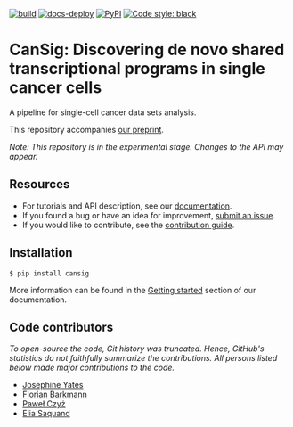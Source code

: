 [![build](https://github.com/BoevaLab/CanSig/actions/workflows/build.yml/badge.svg?branch=main)](https://github.com/BoevaLab/CanSig/actions/workflows/build.yml)
[![docs-deploy](https://github.com/BoevaLab/CanSig/actions/workflows/docs-deploy.yml/badge.svg)](https://github.com/BoevaLab/CanSig/actions/workflows/docs-deploy.yml)
[![PyPI](https://img.shields.io/pypi/v/cansig.svg)](https://pypi.org/project/cansig)
[![Code style: black](https://img.shields.io/badge/code%20style-black-000000.svg)](https://github.com/psf/black)

# CanSig: Discovering de novo shared transcriptional programs in single cancer cells

A pipeline for single-cell cancer data sets analysis.

This repository accompanies [our preprint](https://doi.org/10.1101/2022.04.14.488324).

_Note: This repository is in the experimental stage. Changes to the API may appear._

## Resources

- For tutorials and API description, see our [documentation](https://boevalab.github.io/CanSig/).
- If you found a bug or have an idea for improvement, [submit an issue](https://boevalab.github.io/CanSig/contributing.html#submitting-an-issue).
- If you would like to contribute, see the [contribution guide](https://boevalab.github.io/CanSig/contributing.html).

## Installation

```
$ pip install cansig
```

More information can be found in the [Getting started](https://boevalab.github.io/CanSig/index.html#getting-started) section of our documentation.

## Code contributors
_To open-source the code, Git history was truncated. Hence, GitHub's statistics do not faithfully summarize the contributions. All persons listed below made major contributions to the code._

- [Josephine Yates](https://github.com/josephineyates)
- [Florian Barkmann](https://github.com/FlorianBarkmann)
- [Paweł Czyż](https://github.com/pawel-czyz)
- [Elia Saquand](https://github.com/saquand)
